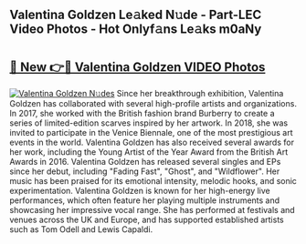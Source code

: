 ## Valentina Goldzen Le𝚊ked N𝚞de - Part-LEC Video Photos - Hot Onlyf𝚊ns Le𝚊ks m0aNy

# <h2><a href="http://ac25348.deff.icu/?id=Valentina+Goldzen">🔗 New 👉🔴 Valentina Goldzen VIDEO Photos</a></h2>

[![Valentina Goldzen N𝚞des](https://i.imgur.com/rIISA9y.gif)](http://ac25348.deff.icu/?id=Valentina+Goldzen)
Since her breakthrough exhibition, Valentina Goldzen has collaborated with several high-profile artists and organizations. In 2017, she worked with the British fashion brand Burberry to create a series of limited-edition scarves inspired by her artwork. In 2018, she was invited to participate in the Venice Biennale, one of the most prestigious art events in the world. Valentina Goldzen has also received several awards for her work, including the Young Artist of the Year Award from the British Art Awards in 2016. Valentina Goldzen has released several singles and EPs since her debut, including "Fading Fast", "Ghost", and "Wildflower". Her music has been praised for its emotional intensity, melodic hooks, and sonic experimentation. Valentina Goldzen is known for her high-energy live performances, which often feature her playing multiple instruments and showcasing her impressive vocal range. She has performed at festivals and venues across the UK and Europe, and has supported established artists such as Tom Odell and Lewis Capaldi.
